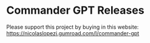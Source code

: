 # Commander GPT Releases

Please support this project by buying in this website: https://nicolaslopezj.gumroad.com/l/commander-gpt
